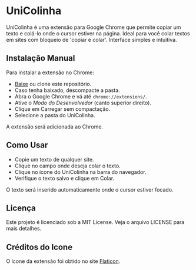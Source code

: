 # UniColinha
UniColinha é uma extensão para Google Chrome que permite copiar um texto e colá-lo onde o cursor estiver na página. Ideal para você colar textos em sites com bloqueio de 'copiar e colar'. Interface simples e intuitiva.

## Instalação Manual
Para instalar a extensão no Chrome:

- [Baixe](https://github.com/gmasson/unicolinha/archive/refs/heads/main.zip) ou clone este repositório.
- Caso tenha baixado, descompacte a pasta.
- Abra o Google Chrome e vá até `chrome://extensions/`.
- Ative o _Modo do Desenvolvedor_ (canto superior direito).
- Clique em Carregar sem compactação.
- Selecione a pasta do UniColinha.

A extensão será adicionada ao Chrome.

## Como Usar
- Copie um texto de qualquer site.
- Clique no campo onde deseja colar o texto.
- Clique no ícone do UniColinha na barra do navegador.
- Verifique o texto salvo e clique em Colar.

O texto será inserido automaticamente onde o cursor estiver focado.

## Licença
Este projeto é licenciado sob a MIT License. Veja o arquivo LICENSE para mais detalhes.

## Créditos do Icone
O ícone da extensão foi obtido no site [Flaticon](https://www.flaticon.com/br/autores/srip).
